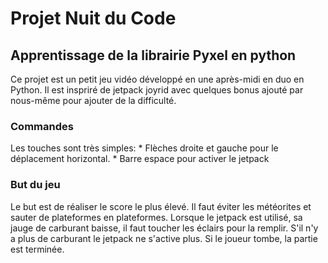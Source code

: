 Projet Nuit du Code 
===============

Apprentissage de la librairie Pyxel en python
-------------------------------------------------------------------

Ce projet est un petit jeu vidéo développé en une après-midi en duo en Python.
Il est inspriré de jetpack joyrid avec quelques bonus ajouté par nous-même pour ajouter de la difficulté.

### Commandes
Les touches sont très simples:
    * Flèches droite et gauche pour le déplacement horizontal.
    * Barre espace pour activer le jetpack

### But du jeu
Le but est de réaliser le score le plus élevé. Il faut éviter les météorites et sauter de plateformes en plateformes.
Lorsque le jetpack est utilisé, sa jauge de carburant baisse, il faut toucher les éclairs pour la remplir.
S'il n'y a plus de carburant le jetpack ne s'active plus.
Si le joueur tombe, la partie est terminée.
